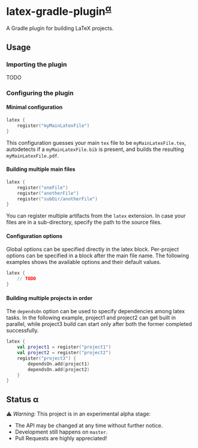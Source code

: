 # latex-gradle-plugin<sup>[α](#status-α)</sup>

A Gradle plugin for building LaTeX projects.

## Usage

### Importing the plugin

TODO

### Configuring the plugin

#### Minimal configuration

```kotlin
latex {
    register("myMainLatexFile")
}
```

This configuration guesses your main `tex` file to be `myMainLatexFile.tex`, autodetects if a `myMainLatexFile.bib` is
present, and builds the resulting `myMainLatexFile.pdf`.

#### Building multiple main files

```kotlin
latex {
    register("oneFile")
    register("anotherFile")
    register("subDir/anotherFile")
}
```

You can register multiple artifacts from the `latex` extension.
In case your files are in a sub-directory, specify the path to the source files.

#### Configuration options

Global options can be specified directly in the latex block.
Per-project options can be specified in a block after the main file name.
The following examples shows the available options and their default values.

```kotlin
latex {
    // TODO
}
```

#### Building multiple projects in order

The `dependsOn` option can be used to specify dependencies among latex tasks.
In the following example, project1 and project2 can get built in parallel,
while project3 build can start only after both the former completed successfully.

```kotlin
latex {
    val project1 = register("project1")
    val project2 = register("project2")
    register("project3") {
        dependsOn.add(project1)
        dependsOn.add(project2)
    }
}
```

## Status α

⚠️ _Warning:_ This project is in an experimental alpha stage:
- The API may be changed at any time without further notice.
- Development still happens on `master`.
- Pull Requests are highly appreciated!
